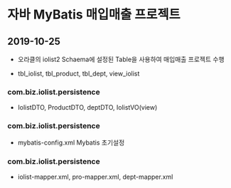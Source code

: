 # 자바 MyBatis 매입매출 프로젝트

## 2019-10-25

* 오라클의 iolist2 Schaema에 설정된 Table을 사용하여
매입매출 프로젝트 수행

* tbl_iolist, tbl_product, tbl_dept, view_iolist

### com.biz.iolist.persistence
* IolistDTO, ProductDTO, deptDTO, IolistVO(view)

### com.biz.iolist.persistence
* mybatis-config.xml Mybatis 초기설정

### com.biz.iolist.persistence
* iolist-mapper.xml, pro-mapper.xml, dept-mapper.xml